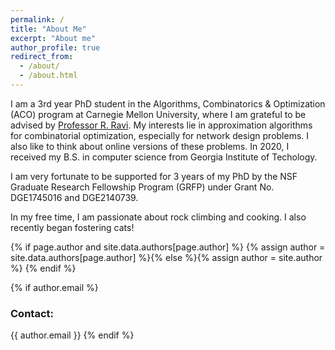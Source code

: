 ```yaml
---
permalink: /
title: "About Me"
excerpt: "About me"
author_profile: true
redirect_from: 
  - /about/
  - /about.html
---
```


I am a 3rd year PhD student in the Algorithms, Combinatorics & Optimization (ACO) program at Carnegie Mellon University, where I am grateful to be advised by [Professor R. Ravi](https://www.contrib.andrew.cmu.edu/~ravi/). My interests lie in approximation algorithms for combinatorial optimization, especially for network design problems. I also like to think about online versions of these problems. In 2020, I received my B.S. in computer science from Georgia Institute of Techology. 

I am very fortunate to be supported for 3 years of my PhD by the NSF Graduate Research Fellowship Program (GRFP) under Grant No. DGE1745016 and DGE2140739. 

In my free time, I am passionate about rock climbing and cooking. I also recently began fostering cats!

{% if page.author and site.data.authors[page.author] %}
  {% assign author = site.data.authors[page.author] %}{% else %}{% assign author = site.author %}
{% endif %}

{% if author.email %}
### Contact:

{{ author.email }}
{% endif %}
